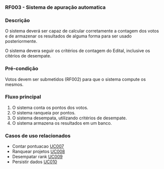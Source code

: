 ### RF003 - Sistema de apuraçāo automatica

### Descriçāo

O sistema deverá ser capaz de calcular corretamente a contagem dos votos e de armazenar os resultados de alguma forma para ser usado posteriormente.

O sistema devera seguir os critérios de contagem do Edital, inclusive os citérios de desempate.

### Pré-condiçāo

Votos devem ser submetidos (RF002) para que o sistema compute os mesmos.

### Fluxo principal

1. O sistema conta os pontos dos votos.
2. O sistema ranqueia por pontos.
3. O sistema desempata, utilizando critérios de desempate.
4. O sistema armazena os resultados em um banco.

### Casos de uso relacionados

- Contar pontuacao [UC007](../../casos-de-uso/UC007.md)
- Ranquear projetos [UC008](../../casos-de-uso/UC008.md)
- Desempatar rank [UC009](../../casos-de-uso/UC009.md)
- Persistir dados [UC010](../../casos-de-uso/UC010.md)